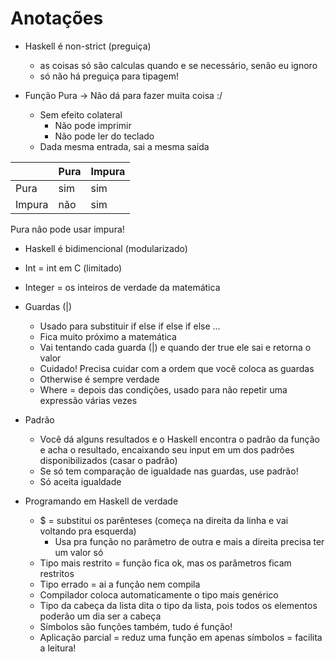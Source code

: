 # Anotações

* Haskell é non-strict (preguiça)
    * as coisas só são calculas quando e se necessário, senão eu ignoro 
    * só não há preguiça para tipagem!

* Função Pura -> Não dá para fazer muita coisa :/
    * Sem efeito colateral 
        * Não pode imprimir
        * Não pode ler do teclado
    * Dada mesma entrada, sai a mesma saída

|       | Pura | Impura |
|-------|------|--------|
| Pura  | sim  | sim    |
| Impura| não  | sim    |

Pura não pode usar impura!

* Haskell é bidimencional (modularizado)

* Int = int em C (limitado)
* Integer = os inteiros de verdade da matemática

* Guardas (|)
    * Usado para substituir if else if else if else ...
    * Fica muito próximo a matemática
    * Vai tentando cada guarda (|) e quando der true ele sai e retorna o valor
    * Cuidado! Precisa cuidar com a ordem que você coloca as guardas
    * Otherwise é sempre verdade
    * Where = depois das condições, usado para não repetir uma expressão várias vezes

* Padrão
    * Você dá alguns resultados e o Haskell encontra o padrão da função e acha o resultado, encaixando
    seu input em um dos padrões disponibilizados (casar o padrão)
    * Se só tem comparação de igualdade nas guardas, use padrão!
    * Só aceita igualdade

* Programando em Haskell de verdade
    * $ = substitui os parênteses (começa na direita da linha e vai voltando pra esquerda)
        * Usa pra função no parâmetro de outra e mais a direita precisa ter um valor só
    * Tipo mais restrito = função fica ok, mas os parâmetros ficam restritos
    * Tipo errado = ai a função nem compila
    * Compilador coloca automaticamente o tipo mais genérico
    * Tipo da cabeça da lista dita o tipo da lista, pois todos os elementos poderão um dia ser a cabeça
    * Símbolos são funções também, tudo é função!
    * Aplicação parcial = reduz uma função em apenas símbolos = facilita a leitura!